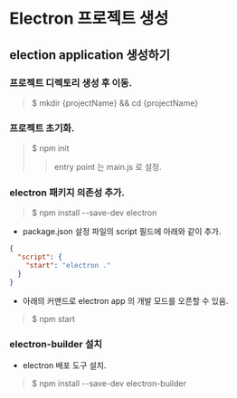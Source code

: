 # Electron 프로젝트 생성

## election application 생성하기

### 프로젝트 디렉토리 생성 후 이동.
> $ mkdir {projectName} && cd {projectName}
 
### 프로젝트 초기화.
> $ npm init
>> entry point 는 main.js 로 설정.
 
### electron 패키지 의존성 추가.
> $ npm install --save-dev electron
- package.json 설정 파일의 script 필드에 아래와 같이 추가.
```json
{
  "script": {
    "start": "electron ."
  }
}
```
- 아래의 커맨드로 electron app 의 개발 모드를 오픈할 수 있음.
> $ npm start

### electron-builder 설치
- electron 배포 도구 설치.
> $ npm install --save-dev electron-builder
